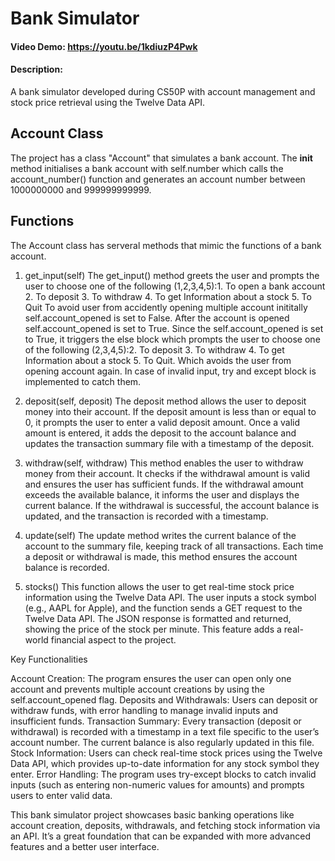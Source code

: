 # Bank Simulator
#### Video Demo: https://youtu.be/1kdiuzP4Pwk
#### Description:
A bank simulator developed during CS50P with account management and stock price retrieval using the Twelve Data API.

## Account Class
The project has a class "Account" that simulates a bank account. The __init__ method initialises a bank account with self.number which calls the account_number() function and generates an account number between 1000000000 and 999999999999.

## Functions
The Account class has serveral methods that mimic the functions of a bank account.
1. get_input(self)
The get_input() method greets the user and prompts the user to choose one of the following (1,2,3,4,5):1. To open a bank account 2. To deposit 3. To withdraw 4. To get Information about a stock 5. To Quit
To avoid user from accidently opening multiple account inititally self.account_opened is set to False. After the account is opened self.account_opened is set to True. Since the self.account_opened is set to True, it triggers the else block which prompts the user to choose one of the following (2,3,4,5):2. To deposit 3. To withdraw 4. To get Information about a stock 5. To Quit. Which avoids the user from opening account again.
In case of invalid input, try and except block is implemented to catch them.

2. deposit(self, deposit)
The deposit method allows the user to deposit money into their account. If the deposit amount is less than or equal to 0, it prompts the user to enter a valid deposit amount. Once a valid amount is entered, it adds the deposit to the account balance and updates the transaction summary file with a timestamp of the deposit.
3. withdraw(self, withdraw)
This method enables the user to withdraw money from their account. It checks if the withdrawal amount is valid and ensures the user has sufficient funds. If the withdrawal amount exceeds the available balance, it informs the user and displays the current balance. If the withdrawal is successful, the account balance is updated, and the transaction is recorded with a timestamp.
4. update(self)
The update method writes the current balance of the account to the summary file, keeping track of all transactions. Each time a deposit or withdrawal is made, this method ensures the account balance is recorded.
5. stocks()
This function allows the user to get real-time stock price information using the Twelve Data API. The user inputs a stock symbol (e.g., AAPL for Apple), and the function sends a GET request to the Twelve Data API. The JSON response is formatted and returned, showing the price of the stock per minute. This feature adds a real-world financial aspect to the project.

Key Functionalities

Account Creation: The program ensures the user can open only one account and prevents multiple account creations by using the self.account_opened flag.
Deposits and Withdrawals: Users can deposit or withdraw funds, with error handling to manage invalid inputs and insufficient funds.
Transaction Summary: Every transaction (deposit or withdrawal) is recorded with a timestamp in a text file specific to the user’s account number. The current balance is also regularly updated in this file.
Stock Information: Users can check real-time stock prices using the Twelve Data API, which provides up-to-date information for any stock symbol they enter.
Error Handling: The program uses try-except blocks to catch invalid inputs (such as entering non-numeric values for amounts) and prompts users to enter valid data.

This bank simulator project showcases basic banking operations like account creation, deposits, withdrawals, and fetching stock information via an API. It’s a great foundation that can be expanded with more advanced features and a better user interface.
